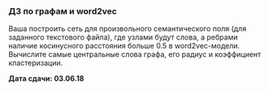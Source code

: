### ДЗ по графам и word2vec

Ваша построить сеть для произвольного семантического поля (для заданного текстового файла), где узлами будут слова, а ребрами наличие косинусного расстояния больше 0.5 в word2vec-модели. Вычислите самые центральные слова графа, его радиус и коэффициент кластеризации.

**Дата сдачи: 03.06.18**
